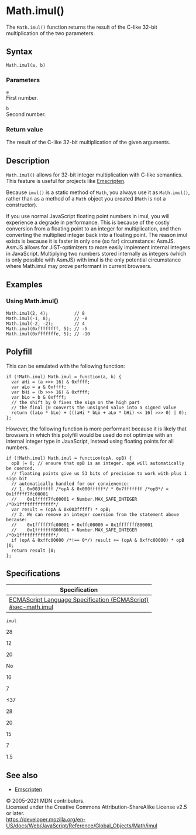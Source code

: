 # Math.imul()

The `Math.imul()` function returns the result of the C-like 32-bit multiplication of the two parameters.

## Syntax

    Math.imul(a, b)

### Parameters

`a`  
First number.

`b`  
Second number.

### Return value

The result of the C-like 32-bit multiplication of the given arguments.

## Description

`Math.imul()` allows for 32-bit integer multiplication with C-like semantics. This feature is useful for projects like [Emscripten](https://en.wikipedia.org/wiki/Emscripten).

Because `imul()` is a static method of `Math`, you always use it as `Math.imul()`, rather than as a method of a `Math` object you created (`Math` is not a constructor).

If you use normal JavaScript floating point numbers in imul, you will experience a degrade in performance. This is because of the costly conversion from a floating point to an integer for multiplication, and then converting the multiplied integer back into a floating point. The reason imul exists is because it is faster in only one (so far) circumstance: AsmJS. AsmJS allows for JIST-optimizers to more easily implement internal integers in JavaScript. Multiplying two numbers stored internally as integers (which is only possible with AsmJS) with imul is the only potential circumstance where Math.imul may prove performant in current browsers.

## Examples

### Using Math.imul()

    Math.imul(2, 4);          // 8
    Math.imul(-1, 8);         // -8
    Math.imul(-2, -2);        // 4
    Math.imul(0xffffffff, 5); // -5
    Math.imul(0xfffffffe, 5); // -10

## Polyfill

This can be emulated with the following function:

    if (!Math.imul) Math.imul = function(a, b) {
      var aHi = (a >>> 16) & 0xffff;
      var aLo = a & 0xffff;
      var bHi = (b >>> 16) & 0xffff;
      var bLo = b & 0xffff;
      // the shift by 0 fixes the sign on the high part
      // the final |0 converts the unsigned value into a signed value
      return ((aLo * bLo) + (((aHi * bLo + aLo * bHi) << 16) >>> 0) | 0);
    };

However, the following function is more performant because it is likely that browsers in which this polyfill would be used do not optimize with an internal integer type in JavaScript, instead using floating points for all numbers.

    if (!Math.imul) Math.imul = function(opA, opB) {
      opB |= 0; // ensure that opB is an integer. opA will automatically be coerced.
      // floating points give us 53 bits of precision to work with plus 1 sign bit
      // automatically handled for our convienence:
      // 1. 0x003fffff /*opA & 0x000fffff*/ * 0x7fffffff /*opB*/ = 0x1fffff7fc00001
      //    0x1fffff7fc00001 < Number.MAX_SAFE_INTEGER /*0x1fffffffffffff*/
      var result = (opA & 0x003fffff) * opB;
      // 2. We can remove an integer coersion from the statement above because:
      //    0x1fffff7fc00001 + 0xffc00000 = 0x1fffffff800001
      //    0x1fffffff800001 < Number.MAX_SAFE_INTEGER /*0x1fffffffffffff*/
      if (opA & 0xffc00000 /*!== 0*/) result += (opA & 0xffc00000) * opB |0;
      return result |0;
    };

## Specifications

<table><thead><tr class="header"><th>Specification</th></tr></thead><tbody><tr class="odd"><td><a href="https://tc39.es/ecma262/#sec-math.imul">ECMAScript Language Specification (ECMAScript)<br />
<span class="small">#sec-math.imul</span></a></td></tr></tbody></table>

`imul`

28

12

20

No

16

7

≤37

28

20

15

7

1.5

## See also

-   [Emscripten](https://en.wikipedia.org/wiki/Emscripten)

© 2005-2021 MDN contributors.  
Licensed under the Creative Commons Attribution-ShareAlike License v2.5 or later.  
<a href="https://developer.mozilla.org/en-US/docs/Web/JavaScript/Reference/Global_Objects/Math/imul" class="_attribution-link">https://developer.mozilla.org/en-US/docs/Web/JavaScript/Reference/Global_Objects/Math/imul</a>
